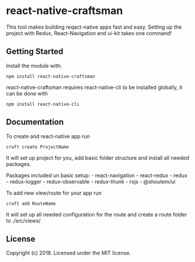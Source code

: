# react-native-craftsman

This tool makes building reqact-native apps fast and easy.
Setting up the project with Redux, React-Navigation and ui-kit takes one command!

## Getting Started
Install the module with: 
```
npm install react-native-craftsman
```

react-native-craftsman requires react-native-cli to be installed globally, it can be done with 
```
npm install react-native-cli
```

## Documentation

To create and react-native app run 
```
craft create ProjectName
```
It will set up project for you, add basic folder structure and install all needed packages. 

Packages included un basic setup:
    - react-navigation
    - react-redux
    - redux
    - redux-logger
    - redux-observable
    - redux-thunk
    - rxjs
    - @shoutem/ui


To add new view/route for your app run 
```
craft add RouteName
```
It will set up all needed configuration for the route and create a route folder to ./src/views/

## License
Copyright (c) 2018. Licensed under the MIT license.
